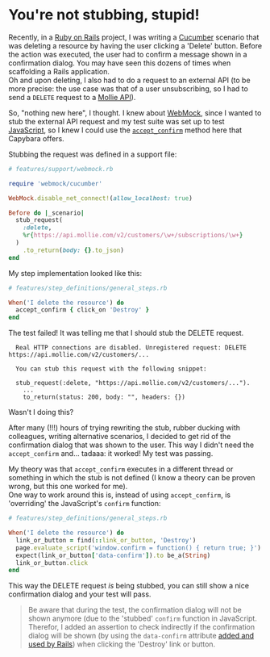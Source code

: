 # You're not stubbing, stupid!

Recently, in a [Ruby on Rails](https://rubyonrails.org/) project, I was writing a [Cucumber](https://cucumber.netlify.app/docs/installation/ruby/) scenario that was deleting a resource by having the user clicking a 'Delete' button. Before the action was executed, the user had to confirm a message shown in a confirmation dialog. You may have seen this dozens of times when scaffolding a Rails application.  
Oh and upon deleting, I also had to do a request to an external API (to be more precise: the use case was that of a user unsubscribing, so I had to send a `DELETE` request to a [Mollie API](https://docs.mollie.com/reference/v2/subscriptions-api/cancel-subscription)).

So, "nothing new here", I thought. I knew about [WebMock](https://github.com/bblimke/webmock), since I wanted to stub the external API request and my test suite was set up to test [JavaScript](https://github.com/teamcapybara/capybara#setup), so I knew I could use the [`accept_confirm`](https://www.rubydoc.info/github/jnicklas/capybara/Capybara%2FSession:accept_confirm) method here that Capybara offers. 

Stubbing the request was defined in a support file:

```ruby
# features/support/webmock.rb

require 'webmock/cucumber'

WebMock.disable_net_connect!(allow_localhost: true)

Before do |_scenario|
  stub_request(
    :delete, 
    %r{https://api.mollie.com/v2/customers/\w+/subscriptions/\w+}
  )
    .to_return(body: {}.to_json)
end

```

My step implementation looked like this:

```ruby
# features/step_definitions/general_steps.rb

When('I delete the resource') do
  accept_confirm { click_on 'Destroy' }
end
```

The test failed! It was telling me that I should stub the DELETE request.

```
  Real HTTP connections are disabled. Unregistered request: DELETE https://api.mollie.com/v2/customers/...

  You can stub this request with the following snippet:

  stub_request(:delete, "https://api.mollie.com/v2/customers/...").
    ...
    to_return(status: 200, body: "", headers: {})
```

Wasn't I doing this?

After many (!!!) hours of trying rewriting the stub, rubber ducking with colleagues, writing alternative scenarios, I decided to get rid of the confirmation dialog that was shown to the user. This way I didn't need the `accept_confirm` and... tadaaa: it worked! My test was passing.

My theory was that `accept_confirm` executes in a different thread or something in which the stub is not defined (I know a theory can be proven wrong, but this one worked for me).  
One way to work around this is, instead of using `accept_confirm`, is 'overriding' the JavaScript's `confirm` function:

```ruby
# features/step_definitions/general_steps.rb

When('I delete the resource') do
  link_or_button = find(::link_or_button, 'Destroy')
  page.evaluate_script('window.confirm = function() { return true; }')
  expect(link_or_button['data-confirm']).to be_a(String)
  link_or_button.click
end
```


This way the DELETE request _is_ being stubbed, you can still show a nice confirmation dialog and your test will pass.  

> Be aware that during the test, the confirmation dialog will not be shown anymore (due to the 'stubbed' `confirm` function in JavaScript. Therefor, I added an assertion to check indirectly if the confirmation dialog will be shown (by using the `data-confirm` attribute [added and used by Rails](https://guides.rubyonrails.org/working_with_javascript_in_rails.html#confirmations)) when clicking the 'Destroy' link or button. 